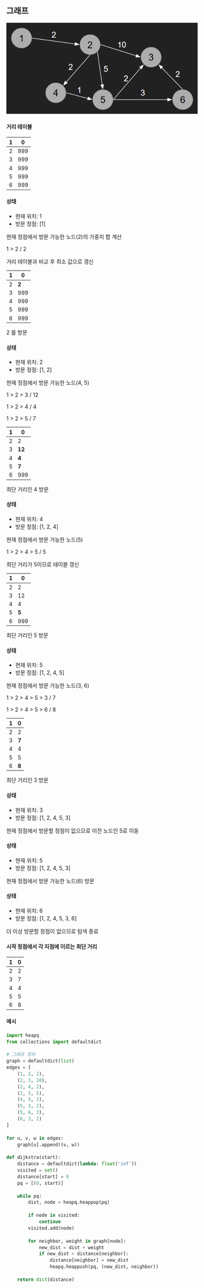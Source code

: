 ## 그래프
![graph](https://github.com/totohoon02/totohoon02.github.io/blob/main/_images/weighted_graph.png)

#### 거리 테이블

| 1 | 0 |
| --- | --- |
| 2 | 999 |
| 3 | 999 |
| 4 | 999 |
| 5 | 999 |
| 6 | 999 |

#### 상태

-   현재 위치: 1
-   방문 정점: \[1\]

현재 정점에서 방문 가능한 노드(2)의 가중치 합 계산

1 > 2 / 2

거리 테이블과 비교 후 최소 값으로 갱신

| 1 | 0 |
| --- | --- |
| 2 | **2** |
| 3 | 999 |
| 4 | 999 |
| 5 | 999 |
| 6 | 999 |

2 를 방문

#### 상태

-   현재 위치: 2
-   방문 정점: \[1, 2\]

현재 정점에서 방문 가능한 노드(4, 5)

1 > 2 > 3 / 12

1 > 2 > 4 / 4

1 > 2 > 5 / 7

| 1 | 0 |
| --- | --- |
| 2 | 2 |
| 3 | **12** |
| 4 | **4** |
| 5 | **7** |
| 6 | 999 |

최단 거리인 4 방문

#### 상태

-   현재 위치: 4
-   방문 정점: \[1, 2, 4\]

현재 정점에서 방문 가능한 노드(5)

1 > 2 > 4 > 5 / 5

최단 거리가 5이므로 테이블 갱신

| 1 | 0 |
| --- | --- |
| 2 | 2 |
| 3 | 12 |
| 4 | 4 |
| 5 | **5** |
| 6 | 999 |

최단 거리인 5 방문

#### 상태

-   현재 위치: 5
-   방문 정점: \[1, 2, 4, 5\]

현재 정점에서 방문 가능한 노드(3, 6)

1 > 2 > 4 > 5 > 3 / 7

1 > 2 > 4 > 5 > 6 / 8

| 1 | 0 |
| --- | --- |
| 2 | 2 |
| 3 | **7** |
| 4 | 4 |
| 5 | 5 |
| 6 | **8** |

최단 거리인 3 방문

#### 상태

-   현재 위치: 3
-   방문 정점: \[1, 2, 4, 5, 3\]

현재 정점에서 방문할 정점이 없으므로 이전 노드인 5로 이동

#### 상태

-   현재 위치: 5
-   방문 정점: \[1, 2, 4, 5, 3\]

현재 정점에서 방문 가능한 노드(6) 방문

#### 상태

-   현재 위치: 6
-   방문 정점: \[1, 2, 4, 5, 3, 6\]

더 이상 방문할 정점이 없으므로 탐색 종료

#### 시작 정점에서 각 지점에 이르는 최단 거리

| 1 | 0 |
| --- | --- |
| 2 | 2 |
| 3 | 7 |
| 4 | 4 |
| 5 | 5 |
| 6 | 8 |

#### 예시

```python
import heapq
from collections import defaultdict

# 그래프 정의
graph = defaultdict(list)
edges = [
    (1, 2, 2),
    (2, 3, 10),
    (2, 4, 2),
    (2, 5, 5),
    (4, 5, 1),
    (5, 3, 2),
    (5, 6, 3),
    (6, 3, 2)
]

for u, v, w in edges:
    graph[u].append((v, w))

def dijkstra(start):
    distance = defaultdict(lambda: float('inf'))
    visited = set()
    distance[start] = 0
    pq = [(0, start)]

    while pq:
        dist, node = heapq.heappop(pq)

        if node in visited:
            continue
        visited.add(node)

        for neighbor, weight in graph[node]:
            new_dist = dist + weight
            if new_dist < distance[neighbor]:
                distance[neighbor] = new_dist
                heapq.heappush(pq, (new_dist, neighbor))

    return dict(distance)
```
